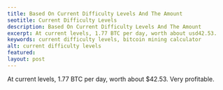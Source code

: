 ```yaml
---
title: Based On Current Difficulty Levels And The Amount
seotitle: Current Difficulty Levels
description: Based On Current Difficulty Levels And The Amount
excerpt: At current levels, 1.77 BTC per day, worth about usd42.53.
keywords: current difficulty levels, bitcoin mining calculator
alt: current difficulty levels
featured: 
layout: post
---
```


At current levels, 1.77 BTC per day, worth about $42.53.
Very profitable.

